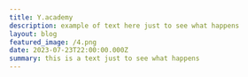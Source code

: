 ```yaml
---
title: Y.academy
description: example of text here just to see what happens
layout: blog
featured_image: /4.png
date: 2023-07-23T22:00:00.000Z
summary: this is a text just to see what happens
---
```


